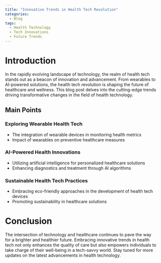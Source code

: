 ```yaml
---
title: "Innovative Trends in Health Tech Revolution"
categories:
  - Blog
tags:
  - Health Technology
  - Tech Innovations
  - Future Trends
---
```


# Introduction
In the rapidly evolving landscape of technology, the realm of health tech stands out as a beacon of innovation and advancement. From wearables to AI-powered solutions, the health tech revolution is shaping the future of healthcare and wellness. This blog post delves into the cutting-edge trends driving transformative changes in the field of health technology.

## Main Points
### Exploring Wearable Health Tech
- The integration of wearable devices in monitoring health metrics
- Impact of wearables on preventive healthcare measures

### AI-Powered Health Innovations
- Utilizing artificial intelligence for personalized healthcare solutions
- Enhancing diagnostics and treatment through AI algorithms

### Sustainable Health Tech Practices
- Embracing eco-friendly approaches in the development of health tech devices
- Promoting sustainability in healthcare solutions

# Conclusion
The intersection of technology and healthcare continues to pave the way for a brighter and healthier future. Embracing innovative trends in health tech not only enhances the quality of care but also empowers individuals to take charge of their well-being in a tech-savvy world. Stay tuned for more updates on the latest advancements in health technology.